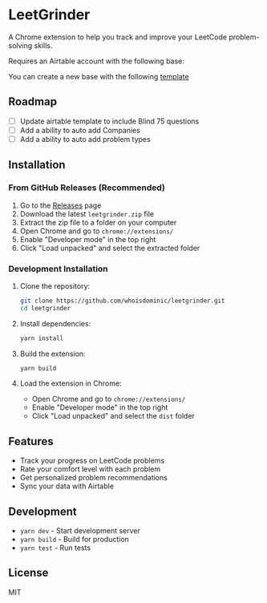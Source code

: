 # LeetGrinder

A Chrome extension to help you track and improve your LeetCode problem-solving skills.

Requires an Airtable account with the following base:

You can create a new base with the following [template]("")

## Roadmap

- [ ] Update airtable template to include Blind 75 questions
- [ ] Add a ability to auto add Companies
- [ ] Add a ability to auto add problem types

## Installation

### From GitHub Releases (Recommended)

1. Go to the [Releases](https://github.com/yourusername/leetgrinder/releases) page
2. Download the latest `leetgrinder.zip` file
3. Extract the zip file to a folder on your computer
4. Open Chrome and go to `chrome://extensions/`
5. Enable "Developer mode" in the top right
6. Click "Load unpacked" and select the extracted folder

### Development Installation

1. Clone the repository:

   ```bash
   git clone https://github.com/whoisdominic/leetgrinder.git
   cd leetgrinder
   ```

2. Install dependencies:

   ```bash
   yarn install
   ```

3. Build the extension:

   ```bash
   yarn build
   ```

4. Load the extension in Chrome:
   - Open Chrome and go to `chrome://extensions/`
   - Enable "Developer mode" in the top right
   - Click "Load unpacked" and select the `dist` folder

## Features

- Track your progress on LeetCode problems
- Rate your comfort level with each problem
- Get personalized problem recommendations
- Sync your data with Airtable

## Development

- `yarn dev` - Start development server
- `yarn build` - Build for production
- `yarn test` - Run tests

## License

MIT
